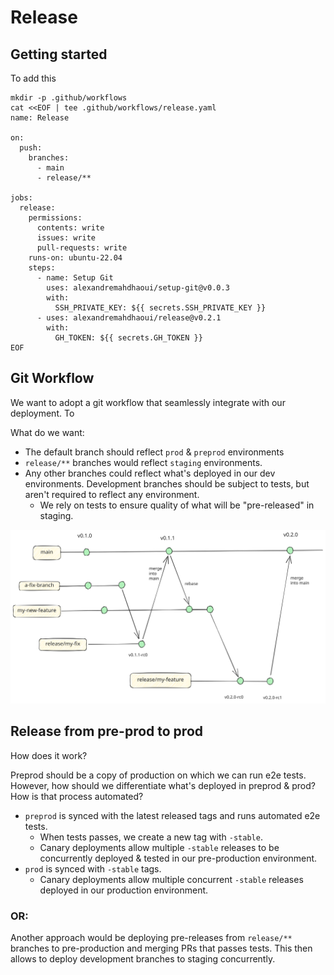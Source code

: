 # Release

## Getting started

To add this 

```shell
mkdir -p .github/workflows
cat <<EOF | tee .github/workflows/release.yaml
name: Release

on:
  push:
    branches:
      - main
      - release/**

jobs:
  release:
    permissions:
      contents: write
      issues: write
      pull-requests: write
    runs-on: ubuntu-22.04
    steps:
      - name: Setup Git
        uses: alexandremahdhaoui/setup-git@v0.0.3
        with:
          SSH_PRIVATE_KEY: ${{ secrets.SSH_PRIVATE_KEY }}
      - uses: alexandremahdhaoui/release@v0.2.1
        with:
          GH_TOKEN: ${{ secrets.GH_TOKEN }}
EOF
```

## Git Workflow

We want to adopt a git workflow that seamlessly integrate with our deployment. To 

What do we want:
- The default branch should reflect `prod` & `preprod` environments
- `release/**` branches would reflect `staging` environments.
- Any other branches could reflect what's deployed in our dev environments. Development branches should be subject to
  tests, but aren't required to reflect any environment. 
  - We rely on tests to ensure quality of what will be "pre-released" in staging.

![git workflow](./assets/git-workflow.svg)

## Release from pre-prod to prod

How does it work?

Preprod should be a copy of production on which we can run e2e tests. However, how should we differentiate what's 
deployed in preprod & prod? How is that process automated?
- `preprod` is synced with the latest released tags and runs automated e2e tests. 
  - When tests passes, we create a new tag
    with `-stable`.
  - Canary deployments allow multiple `-stable` releases to be concurrently deployed & tested in our pre-production 
    environment.
- `prod` is synced with `-stable` tags.
  - Canary deployments allow multiple concurrent `-stable` releases deployed in our production environment.

### OR:

Another approach would be deploying pre-releases from `release/**` branches to pre-production and merging PRs that 
passes tests. This then allows to deploy development branches to staging concurrently.

